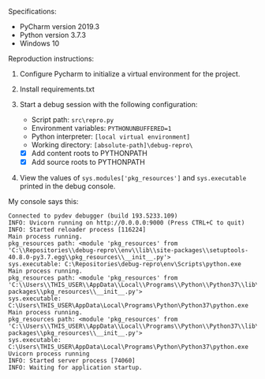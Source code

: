 Specifications:

* PyCharm version 2019.3
* Python version 3.7.3
* Windows 10

Reproduction instructions:

1. Configure Pycharm to initialize a virtual environment for the project.

2. Install requirements.txt

3. Start a debug session with the following configuration:

    * Script path: `src\repro.py`
    * Environment variables: `PYTHONUNBUFFERED=1`
    * Python interpreter: `[local virtual environment]`
    * Working directory: `[absolute-path]\debug-repro\`
    * [X] Add content roots to PYTHONPATH
    * [X] Add source roots to PYTHONPATH

4. View the values of `sys.modules['pkg_resources']` and `sys.executable` printed in the debug console.

My console says this:
```
Connected to pydev debugger (build 193.5233.109)
INFO: Uvicorn running on http://0.0.0.0:9000 (Press CTRL+C to quit)
INFO: Started reloader process [116224]
Main process running.
pkg_resources path: <module 'pkg_resources' from 'C:\\Repositories\\debug-repro\\env\\lib\\site-packages\\setuptools-40.8.0-py3.7.egg\\pkg_resources\\__init__.py'>
sys.executable: C:\Repositories\debug-repro\env\Scripts\python.exe
Main process running.
pkg_resources path: <module 'pkg_resources' from 'C:\\Users\\THIS_USER\\AppData\\Local\\Programs\\Python\\Python37\\lib\\site-packages\\pkg_resources\\__init__.py'>
sys.executable: C:\Users\THIS_USER\AppData\Local\Programs\Python\Python37\python.exe
Main process running.
pkg_resources path: <module 'pkg_resources' from 'C:\\Users\\THIS_USER\\AppData\\Local\\Programs\\Python\\Python37\\lib\\site-packages\\pkg_resources\\__init__.py'>
sys.executable: C:\Users\THIS_USER\AppData\Local\Programs\Python\Python37\python.exe
Uvicorn process running
INFO: Started server process [74060]
INFO: Waiting for application startup.
```
